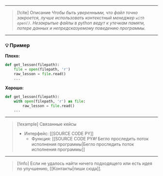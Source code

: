 ***

> [!cite] Описание
>_Чтобы быть уверенными, что файл точно закроется, лучше использовать контекстный менеджер `with open()`. Незакрытые файлы в python ведут к утечкам памяти, потере данных и непредсказуемому поведению программы._

***
### 💡 Пример


**Плохо:**
```python
def get_lesson(filepath):
	file = open(filepath, 'r')
	raw_lesson = file.read()
	...
```

**Хорошо:**
```python
def get_lesson(filepath):
	with open(filepath, 'r') as file:
		raw_lesson = file.read()
	...
```

***

> [!example] Связанные кейсы
>- Интерфейс: [[SOURCE CODE PY]]
>	- Функция: [[SOURCE CODE PY#𝑓 Бегло проследить поток исполнения программы|Бегло проследить поток исполнения программы]]

***

> [!info]
> Если не удалось найти ничего подходящего или есть идея по улучшению, [[Контакты|пиши сюда]].
